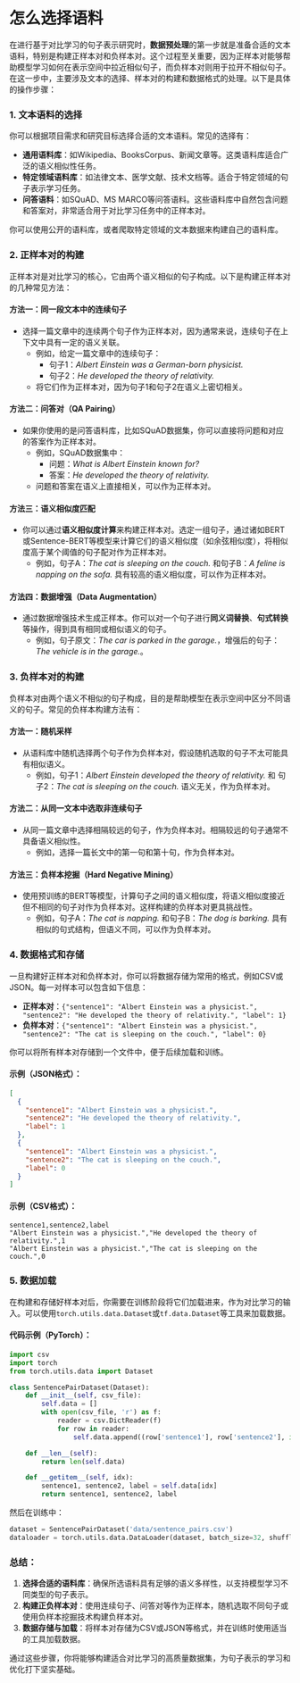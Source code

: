 # 怎么选择语料

在进行基于对比学习的句子表示研究时，**数据预处理**的第一步就是准备合适的文本语料，特别是构建正样本对和负样本对。这个过程至关重要，因为正样本对能够帮助模型学习如何在表示空间中拉近相似句子，而负样本对则用于拉开不相似句子。在这一步中，主要涉及文本的选择、样本对的构建和数据格式的处理。以下是具体的操作步骤：

### 1. **文本语料的选择**

你可以根据项目需求和研究目标选择合适的文本语料。常见的选择有：
- **通用语料库**：如Wikipedia、BooksCorpus、新闻文章等。这类语料库适合广泛的语义相似性任务。
- **特定领域语料库**：如法律文本、医学文献、技术文档等。适合于特定领域的句子表示学习任务。
- **问答语料**：如SQuAD、MS MARCO等问答语料。这些语料库中自然包含问题和答案对，非常适合用于对比学习任务中的正样本对。

你可以使用公开的语料库，或者爬取特定领域的文本数据来构建自己的语料库。

### 2. **正样本对的构建**

正样本对是对比学习的核心，它由两个语义相似的句子构成。以下是构建正样本对的几种常见方法：

#### 方法一：**同一段文本中的连续句子**
- 选择一篇文章中的连续两个句子作为正样本对，因为通常来说，连续句子在上下文中具有一定的语义关联。
  - 例如，给定一篇文章中的连续句子：
    - 句子1：*Albert Einstein was a German-born physicist.*
    - 句子2：*He developed the theory of relativity.*
  - 将它们作为正样本对，因为句子1和句子2在语义上密切相关。

#### 方法二：**问答对（QA Pairing）**
- 如果你使用的是问答语料库，比如SQuAD数据集，你可以直接将问题和对应的答案作为正样本对。
  - 例如，SQuAD数据集中：
    - 问题：*What is Albert Einstein known for?*
    - 答案：*He developed the theory of relativity.*
  - 问题和答案在语义上直接相关，可以作为正样本对。

#### 方法三：**语义相似度匹配**
- 你可以通过**语义相似度计算**来构建正样本对。选定一组句子，通过诸如BERT或Sentence-BERT等模型来计算它们的语义相似度（如余弦相似度），将相似度高于某个阈值的句子配对作为正样本对。
  - 例如，句子A：*The cat is sleeping on the couch.* 和句子B：*A feline is napping on the sofa.* 具有较高的语义相似度，可以作为正样本对。

#### 方法四：**数据增强（Data Augmentation）**
- 通过数据增强技术生成正样本。你可以对一个句子进行**同义词替换**、**句式转换**等操作，得到具有相同或相似语义的句子。
  - 例如，句子原文：*The car is parked in the garage.*，增强后的句子：*The vehicle is in the garage.*。

### 3. **负样本对的构建**

负样本对由两个语义不相似的句子构成，目的是帮助模型在表示空间中区分不同语义的句子。常见的负样本构建方法有：

#### 方法一：**随机采样**
- 从语料库中随机选择两个句子作为负样本对，假设随机选取的句子不太可能具有相似语义。
  - 例如，句子1：*Albert Einstein developed the theory of relativity.* 和 句子2：*The cat is sleeping on the couch.* 语义无关，作为负样本对。

#### 方法二：**从同一文本中选取非连续句子**
- 从同一篇文章中选择相隔较远的句子，作为负样本对。相隔较远的句子通常不具备语义相似性。
  - 例如，选择一篇长文中的第一句和第十句，作为负样本对。

#### 方法三：**负样本挖掘（Hard Negative Mining）**
- 使用预训练的BERT等模型，计算句子之间的语义相似度，将语义相似度接近但不相同的句子对作为负样本对。这样构建的负样本对更具挑战性。
  - 例如，句子A：*The cat is napping.* 和句子B：*The dog is barking.* 具有相似的句式结构，但语义不同，可以作为负样本对。

### 4. **数据格式和存储**

一旦构建好正样本对和负样本对，你可以将数据存储为常用的格式，例如CSV或JSON。每一对样本可以包含如下信息：
- **正样本对**：`{"sentence1": "Albert Einstein was a physicist.", "sentence2": "He developed the theory of relativity.", "label": 1}`
- **负样本对**：`{"sentence1": "Albert Einstein was a physicist.", "sentence2": "The cat is sleeping on the couch.", "label": 0}`

你可以将所有样本对存储到一个文件中，便于后续加载和训练。

#### 示例（JSON格式）：
```json
[
  {
    "sentence1": "Albert Einstein was a physicist.",
    "sentence2": "He developed the theory of relativity.",
    "label": 1
  },
  {
    "sentence1": "Albert Einstein was a physicist.",
    "sentence2": "The cat is sleeping on the couch.",
    "label": 0
  }
]
```

#### 示例（CSV格式）：
```
sentence1,sentence2,label
"Albert Einstein was a physicist.","He developed the theory of relativity.",1
"Albert Einstein was a physicist.","The cat is sleeping on the couch.",0
```

### 5. **数据加载**

在构建和存储好样本对后，你需要在训练阶段将它们加载进来，作为对比学习的输入。可以使用`torch.utils.data.Dataset`或`tf.data.Dataset`等工具来加载数据。

#### 代码示例（PyTorch）：
```python
import csv
import torch
from torch.utils.data import Dataset

class SentencePairDataset(Dataset):
    def __init__(self, csv_file):
        self.data = []
        with open(csv_file, 'r') as f:
            reader = csv.DictReader(f)
            for row in reader:
                self.data.append((row['sentence1'], row['sentence2'], int(row['label'])))

    def __len__(self):
        return len(self.data)

    def __getitem__(self, idx):
        sentence1, sentence2, label = self.data[idx]
        return sentence1, sentence2, label
```
然后在训练中：
```python
dataset = SentencePairDataset('data/sentence_pairs.csv')
dataloader = torch.utils.data.DataLoader(dataset, batch_size=32, shuffle=True)
```

### 总结：

1. **选择合适的语料库**：确保所选语料具有足够的语义多样性，以支持模型学习不同类型的句子表示。
2. **构建正负样本对**：使用连续句子、问答对等作为正样本，随机选取不同句子或使用负样本挖掘技术构建负样本对。
3. **数据存储与加载**：将样本对存储为CSV或JSON等格式，并在训练时使用适当的工具加载数据。

通过这些步骤，你将能够构建适合对比学习的高质量数据集，为句子表示的学习和优化打下坚实基础。